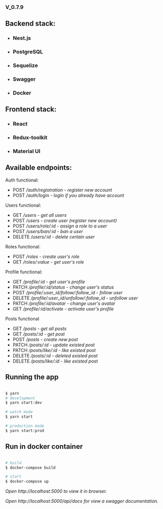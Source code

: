 ### V_0.7.9

## Backend stack:
* ### Nest.js
* ### PostgreSQL
* ### Sequelize
* ### Swagger
* ### Docker


## Frontend stack:
* ### React
* ### Redux-toolkit
* ### Material UI


## Available endpoints:


Auth functional:
- POST */auth/registration - register new account*
- POST */auth/login - login if you already have account*

Users functional:
- GET */users - get all users*
- POST */users - create user (register new account)*
- POST */users/role/:id - assign a role to a user*
- POST */users/ban/:id - ban a user*
- DELETE */users/:id - delete certain user*

Roles functional:
- POST */roles - create user's role*
- GET */roles/:value - get user's role*

Profile functional:

- GET */profile/:id - get user's profile*
- PATCH */profile/:id/status - change user's status*
- POST */profile/:user_id/follow/:follow_id - follow user*
- DELETE */profile/:user_id/unfollow/:follow_id - unfollow user*
- PATCH */profile/:id/avatar - change user's avatar*
- GET */profile/:id/activate - activate user's profile*

Posts functional
- GET */posts - get all posts*
- GET */posts/:id - get post*
- POST */posts - create new post*
- PATCH */posts/:id - update existed post*
- PATCH */posts/like/:id - like existed post*
- DELETE */posts/:id - deleted existed post*
- DELETE */posts/like/:id - like existed post*



## Running the app

```bash

$ yarn
# development
$ yarn start:dev

# watch mode
$ yarn start

# production mode
$ yarn start:prod
```

## Run in docker container

```bash

# build
$ docker-compose build

# start
$ docker-compose up

```

*Open http://localhost:5000 to view it in browser.*

*Open *http://localhost:5000/api/docs* for view a swagger documentation.*
